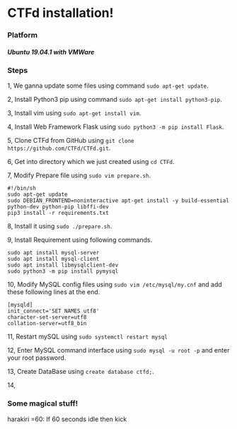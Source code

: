# CTFd installation!### Platform##### Ubuntu 19.04.1 with VMWare### Steps1, We ganna update some files using command `sudo apt-get update`.2, Install Python3 pip using command `sudo apt-get install python3-pip`.3, Install vim using `sudo apt-get install vim`.4, Install Web Framework Flask using `sudo python3 -m pip install Flask`.5, Clone CTFd from GitHub using `git clone https://github.com/CTFd/CTFd.git`.6, Get into directory which we just created using `cd CTFd`.7, Modify Prepare file using `sudo vim prepare.sh`.```#!/bin/shsudo apt-get updatesudo DEBIAN_FRONTEND=noninteractive apt-get install -y build-essential python-dev python-pip libffi-devpip3 install -r requirements.txt```8, Install it using `sudo ./prepare.sh`.9, Install Requirement using following commands.```sudo apt install mysql-serversudo apt install mysql-clientsudo apt install libmysqlclient-devsudo python3 -m pip install pymysql```10, Modify MySQL config files using `sudo vim /etc/mysql/my.cnf` and add these following lines at the end.```[mysqld]init_connect='SET NAMES utf8'character-set-server=utf8collation-server=utf8_bin```11, Restart mySQL using `sudo systemctl restart mysql`12, Enter MySQL command interface using `sudo mysql -u root -p` and enter your root password.13, Create DataBase using `create database ctfd;`.14,     ### Some magical stuff!harakiri =60: If 60 seconds idle then kick